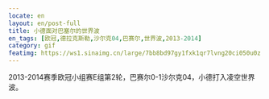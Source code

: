 ```yaml
---
locate: en
layout: en/post-full
title: 小德面对巴塞尔的世界波
en_tags: [欧冠,德拉克斯勒,沙尔克04,巴赛尔,世界波,2013-2014]
category: gif
featimg: https://ws1.sinaimg.cn/large/7bb8bd97gy1fxk1qr7lvng20ci050u0z.gif
---
```


2013-2014赛季欧冠小组赛E组第2轮，巴赛尔0-1沙尔克04，小德打入凌空世界波。